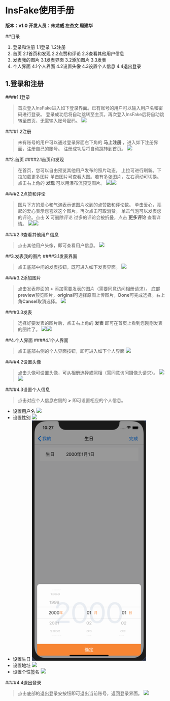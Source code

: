 # InsFake使用手册

**版本：v1.0  开发人员：朱龙威  左杰文  周建华**

##目录
1. 登录和注册
  1.1登录
  1.2注册
2. 首页
  2.1首页和发现
  2.2点赞和评论
  2.3查看其他用户信息
3. 发表我的图片
  3.1发表界面
  3.2添加图片
  3.3发表
4. 个人界面
  4.1个人界面
  4.2设置头像
  4.3设置个人信息
  4.4退出登录


## 1.登录和注册
####1.1登录
>首次登入InsFake进入如下登录界面。已有账号的用户可以输入用户名和密码进行登录。
登录成功后将自动跳转至主页。再次登入InsFake后将自动跳转至首页，无需输入账号密码。
![](/resource/登录.png)

####1.2注册
>未有账号的用户可以通过登录界面右下角的 **马上注册** ，进入如下注册界面，注册自己的账号。
注册成功后将自动跳转到首页。
![](/resource/注册.png)


##2.首页
####2.1首页和发现
>在首页，您可以自由预览其他用户发布的照片动态。
上拉可进行刷新。下拉加载更多图片
单击图片可查看大图。若有多张图片，左右滑动可切换。
点击右上角的 **发现** 可以用瀑布流预览图片。
![](/resource/首页.png)![](/resource/瀑布流.png)

####2.2点赞和评论
>图片下方的爱心和气泡表示该图片收到的点赞数和评论数。
单击爱心，亮起的爱心表示您喜欢这个图片。再次点击可取消赞。
单击气泡可以发表您的评论。点击 **X** 可删除评论
过多的评论会被折叠，点击 **更多评论** 查看详情。
![](/resource/点赞和评论.png)![](/resource/更多评论.png)

####2.3查看其他用户信息
>点击其他用户头像，即可查看用户信息。
![](/resource/其他用户.png)

##3.发表我的图片
####3.1发表界面
>点击底部中间的发表按钮，既可进入如下发表界面。
![](/resource/发表界面.png)

####3.2添加图片
>点击发表界面的 **+** 添加需要发表的图片（需要同意访问相册请求）。
底部**preview**预览图片，**original**可选择原图上传图片，**Done**可完成选择。右上角**Cansel**取消选择。
![](/resource/添加图片.png)

####3.3发表
>选择好要发表的图片后，点击右上角的 **发表** 即可在首页上看到您刚刚发表的图片了。
![](/resource/发表.png)![](/resource/发表后首页.png)

##4.个人界面
####4.1个人界面
>点击底部右侧的个人界面按钮，即可进入如下个人界面
![](/resource/个人界面.png)

####4.2设置头像
>点击头像可设置头像，可从相册选择或照相（需同意访问摄像头请求）。
![](/resource/头像1.png)![](/resource/头像2.png)

####4.3设置个人信息
>点击对应个人信息右侧的 **>** 即可设置相应的个人信息。
- 设置用户名
![](/resource/用户名.png)
- 设置性别
![](/resource/性别.png)
- 设置生日
![](resource/生日.png)
- 设置地址
![](/resource/地址.png)
- 设置个性签名
![](/resource/个性签名.png)

####4.4退出登录
>点击底部的退出登录安按钮即可退出当前账号，返回登录界面。
![](/resource/退出登录.png)
